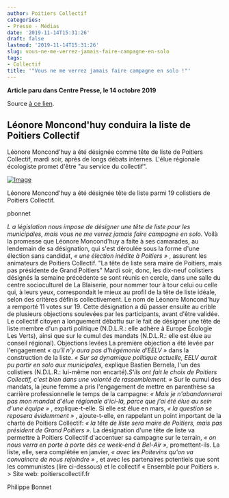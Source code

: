 ```yaml
---
author: Poitiers Collectif
categories:
- Presse - Médias
date: '2019-11-14T15:31:26'
draft: false
lastmod: '2019-11-14T15:31:26'
slug: vous-ne-me-verrez-jamais-faire-campagne-en-solo
tags:
- Collectif
title: '"Vous ne me verrez jamais faire campagne en solo !"'
---
```


**Article paru dans Centre Presse, le 14 octobre 2019**

Source [à ce lien](https://www.centre-presse.fr/article-711312-leonore-moncond-huy-conduira-la-liste-de-poitiers-collectif.html).

## Léonore Moncond'huy conduira la liste de Poitiers Collectif

Léonore Moncond'huy a été désignée comme tête de liste de Poitiers Collectif, mardi soir, après de longs débats internes. L'élue régionale écologiste promet d'être "au service du collectif".

[![Image](https://www.centre-presse.fr/images/articles/130x130_332722.jpg)](https://www.centre-presse.fr/images/articles/800x600_332722.jpg "Photo: pbonnet")

Léonore Moncond'huy a été désignée tête de liste parmi 19 colistiers de Poitiers Collectif.

pbonnet

_L_ _a législation nous impose de désigner une tête de liste pour les municipales, mais vous ne me verrez jamais faire campagne en solo._ Voilà la promesse que Léonore Moncond'huy a faite à ses camarades, au lendemain de sa désignation, qui s'est déroulée sous la forme d'une élection sans candidat, _« une élection inédite à Poitiers »_ , assurent les animateurs de Poitiers Collectif. "La tête de liste sera maire de Poitiers, mais pas présidente de Grand Poitiers" Mardi soir, donc, les dix-neuf colistiers désignés la semaine précédente se sont réunis en cercle, dans une salle du centre socioculturel de La Blaiserie, pour nommer tour à tour celui ou celle qui, à leurs yeux, correspondait le mieux au profil de la tête de liste idéale, selon des critères définis collectivement. Le nom de Léonore Moncond'huy a remporté 11 votes sur 19. Cette désignation a dû passer ensuite au crible de plusieurs objections soulevées par les participants, avant d'être validée. Le collectif citoyen a longuement débattu sur le fait de désigner une tête de liste membre d'un parti politique (N.D.L.R.: elle adhère à Europe Écologie Les Verts), ainsi que sur le cumul des mandats (N.D.L.R.: elle est élue au conseil régional). Objections levées La première objection a été levée par l'engagement _« qu'il n'y aura pas d'hégémonie d'EELV »_ dans la construction de la liste. _« Sur sa dynamique politique actuelle, EELV aurait pu partir en solo aux municipales,_ explique Bastien Bernela, l'un des colistiers (N.D.L.R.: lui-même non encarté)._S'ils ont fait le choix de Poitiers Collectif, c'est bien dans une volonté de rassemblement. »_ Sur le cumul des mandats, la jeune femme a pris l'engagement de mettre en parenthèse sa carrière professionnelle le temps de la campagne: _« Mais je n'abandonnerai pas mon mandat d'élue régionale d'ici-là, parce que j'ai été élue au sein d'une équipe »_ , explique-t-elle. Si elle est élue en mars, _« la question se reposera évidemment »_ , ajoute-t-elle, en rappelant un point important de la charte de Poitiers Collectif: _« la tête de liste sera maire de Poitiers, mais pas président de Grand Poitiers »_. La désignation d'une tête de liste va permettre à Poitiers Collectif d'accentuer sa campagne sur le terrain, _« on nous verra en porte à porte dès ce week-end à Bel-Air »,_ promettent-ils. La liste, elle, sera complétée en janvier, _« avec les Poitevins qu'on va convaincre de nous rejoindre »_ , et avec les partenaires potentiels que sont les communistes (lire ci-dessous) et le collectif « Ensemble pour Poitiers ». > Site web: poitierscollectif.fr

Philippe Bonnet
